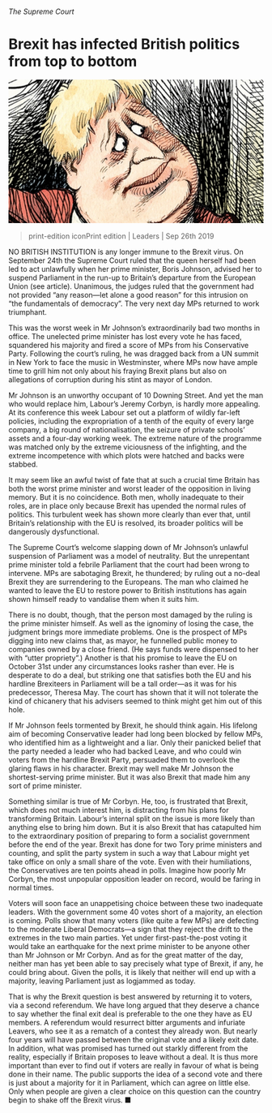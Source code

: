 ###### The Supreme Court

# Brexit has infected British politics from top to bottom 

![image](images/20190928_ldd001.jpg) 

> print-edition iconPrint edition | Leaders | Sep 26th 2019 

NO BRITISH INSTITUTION is any longer immune to the Brexit virus. On September 24th the Supreme Court ruled that the queen herself had been led to act unlawfully when her prime minister, Boris Johnson, advised her to suspend Parliament in the run-up to Britain’s departure from the European Union (see article). Unanimous, the judges ruled that the government had not provided “any reason—let alone a good reason” for this intrusion on “the fundamentals of democracy”. The very next day MPs returned to work triumphant. 

This was the worst week in Mr Johnson’s extraordinarily bad two months in office. The unelected prime minister has lost every vote he has faced, squandered his majority and fired a score of MPs from his Conservative Party. Following the court’s ruling, he was dragged back from a UN summit in New York to face the music in Westminster, where MPs now have ample time to grill him not only about his fraying Brexit plans but also on allegations of corruption during his stint as mayor of London. 

Mr Johnson is an unworthy occupant of 10 Downing Street. And yet the man who would replace him, Labour’s Jeremy Corbyn, is hardly more appealing. At its conference this week Labour set out a platform of wildly far-left policies, including the expropriation of a tenth of the equity of every large company, a big round of nationalisation, the seizure of private schools’ assets and a four-day working week. The extreme nature of the programme was matched only by the extreme viciousness of the infighting, and the extreme incompetence with which plots were hatched and backs were stabbed. 

It may seem like an awful twist of fate that at such a crucial time Britain has both the worst prime minister and worst leader of the opposition in living memory. But it is no coincidence. Both men, wholly inadequate to their roles, are in place only because Brexit has upended the normal rules of politics. This turbulent week has shown more clearly than ever that, until Britain’s relationship with the EU is resolved, its broader politics will be dangerously dysfunctional. 

The Supreme Court’s welcome slapping down of Mr Johnson’s unlawful suspension of Parliament was a model of neutrality. But the unrepentant prime minister told a febrile Parliament that the court had been wrong to intervene. MPs are sabotaging Brexit, he thundered; by ruling out a no-deal Brexit they are surrendering to the Europeans. The man who claimed he wanted to leave the EU to restore power to British institutions has again shown himself ready to vandalise them when it suits him. 

There is no doubt, though, that the person most damaged by the ruling is the prime minister himself. As well as the ignominy of losing the case, the judgment brings more immediate problems. One is the prospect of MPs digging into new claims that, as mayor, he funnelled public money to companies owned by a close friend. (He says funds were dispensed to her with “utter propriety”.) Another is that his promise to leave the EU on October 31st under any circumstances looks rasher than ever. He is desperate to do a deal, but striking one that satisfies both the EU and his hardline Brexiteers in Parliament will be a tall order—as it was for his predecessor, Theresa May. The court has shown that it will not tolerate the kind of chicanery that his advisers seemed to think might get him out of this hole. 

If Mr Johnson feels tormented by Brexit, he should think again. His lifelong aim of becoming Conservative leader had long been blocked by fellow MPs, who identified him as a lightweight and a liar. Only their panicked belief that the party needed a leader who had backed Leave, and who could win voters from the hardline Brexit Party, persuaded them to overlook the glaring flaws in his character. Brexit may well make Mr Johnson the shortest-serving prime minister. But it was also Brexit that made him any sort of prime minister. 

Something similar is true of Mr Corbyn. He, too, is frustrated that Brexit, which does not much interest him, is distracting from his plans for transforming Britain. Labour’s internal split on the issue is more likely than anything else to bring him down. But it is also Brexit that has catapulted him to the extraordinary position of preparing to form a socialist government before the end of the year. Brexit has done for two Tory prime ministers and counting, and split the party system in such a way that Labour might yet take office on only a small share of the vote. Even with their humiliations, the Conservatives are ten points ahead in polls. Imagine how poorly Mr Corbyn, the most unpopular opposition leader on record, would be faring in normal times. 

Voters will soon face an unappetising choice between these two inadequate leaders. With the government some 40 votes short of a majority, an election is coming. Polls show that many voters (like quite a few MPs) are defecting to the moderate Liberal Democrats—a sign that they reject the drift to the extremes in the two main parties. Yet under first-past-the-post voting it would take an earthquake for the next prime minister to be anyone other than Mr Johnson or Mr Corbyn. And as for the great matter of the day, neither man has yet been able to say precisely what type of Brexit, if any, he could bring about. Given the polls, it is likely that neither will end up with a majority, leaving Parliament just as logjammed as today. 

That is why the Brexit question is best answered by returning it to voters, via a second referendum. We have long argued that they deserve a chance to say whether the final exit deal is preferable to the one they have as EU members. A referendum would resurrect bitter arguments and infuriate Leavers, who see it as a rematch of a contest they already won. But nearly four years will have passed between the original vote and a likely exit date. In addition, what was promised has turned out starkly different from the reality, especially if Britain proposes to leave without a deal. It is thus more important than ever to find out if voters are really in favour of what is being done in their name. The public supports the idea of a second vote and there is just about a majority for it in Parliament, which can agree on little else. Only when people are given a clear choice on this question can the country begin to shake off the Brexit virus. ■ 

